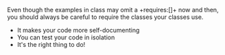 Even though the examples in class may omit a +requires:[]+ now and then,
you should always be careful to require the classes your classes use.
- It makes your code more self-documenting
- You can test your code in isolation
- It's the right thing to do!
